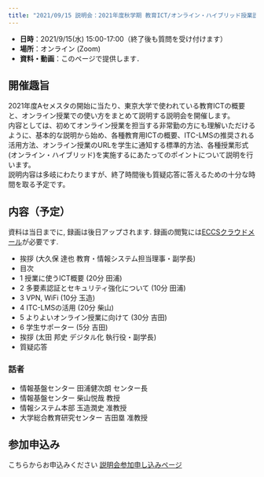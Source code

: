 ```yaml
---
title: "2021/09/15 説明会：2021年度秋学期 教育ICT/オンライン・ハイブリッド授業説明会"
---
```


* **日時**：2021/9/15(水) 15:00-17:00（終了後も質問を受け付けます）
* **場所**：オンライン (Zoom)
* **資料・動画**：このページで提供します．

## 開催趣旨

2021年度Aセメスタの開始に当たり、東京大学で使われている教育ICTの概要と、オンライン授業での使い方をまとめて説明する説明会を開催します。<br>
内容としては、初めてオンライン授業を担当する非常勤の方にも理解いただけるように、基本的な説明から始め、各種教育用ICTの概要、ITC-LMSの推奨される活用方法、オンライン授業のURLを学生に通知する標準的方法、各種授業形式(オンライン・ハイブリッド)を実施するにあたってのポイントについて説明を行います。<br>
説明内容は多岐にわたりますが、終了時間後も質疑応答に答えるための十分な時間を取る予定です。

## 内容（予定）

資料は当日までに, 録画は後日アップされます. 録画の閲覧には[ECCSクラウドメール](/eccs_cloud_email)が必要です.

* 挨拶 (大久保 達也 教育・情報システム担当理事・副学長<!--; **[動画](https://youtu.be/...)**-->)
* 目次 <!--(**[資料](slides/00-index.pdf)**)-->
  <!-- 質問はsli.do で受けるよ -->
* 1 授業に使うICT概要 (20分 田浦<!--; **[資料](slides/01-ict-overview.pdf)**・**[動画](https://youtu.be/...)**-->)
* 2 多要素認証とセキュリティ強化について (10分 田浦<!--; **[資料](slides/02-security-mfa.pdf)**・**[動画](https://youtu.be/...)**-->)
* 3 VPN, WiFi (10分 玉造<!--; **[資料](slides/03-vpn-wifi.pdf)**・**[動画](https://youtu.be/...)**-->)
* 4 ITC-LMSの活用 (20分 柴山<!--; **[資料](slides/04-using-ict.pdf)**・**[動画](https://youtu.be/...)**-->)
* 5 よりよいオンライン授業に向けて (30分 吉田<!--; **[資料](slides/05-online-courses.pdf)**・**[動画](https://youtu.be/...)**-->)
  <!-- sli.do を含める -->
* 6 学生サポーター (5分 吉田<!--; **[資料](slides/06-supporters.pdf)**・**[動画](https://youtu.be/...)**-->)
* 挨拶 (太田 邦史 デジタル化 執行役・副学長<!--; **[動画](https://youtu.be/...)**-->)
* 質疑応答 <!--(**[動画](https://youtu.be/...)**)-->

### 話者

* 情報基盤センター 田浦健次朗 センター長
* 情報基盤センター 柴山悦哉 教授
* 情報システム本部 玉造潤史 准教授
* 大学総合教育研究センター 吉田塁 准教授

## 参加申込み

こちらからお申込みください [説明会参加申し込みページ](https://u-tokyo-ac-jp.zoom.us/webinar/register/... )

<!-- できるだけやる
## 事後アンケート

準備中です。
-->

